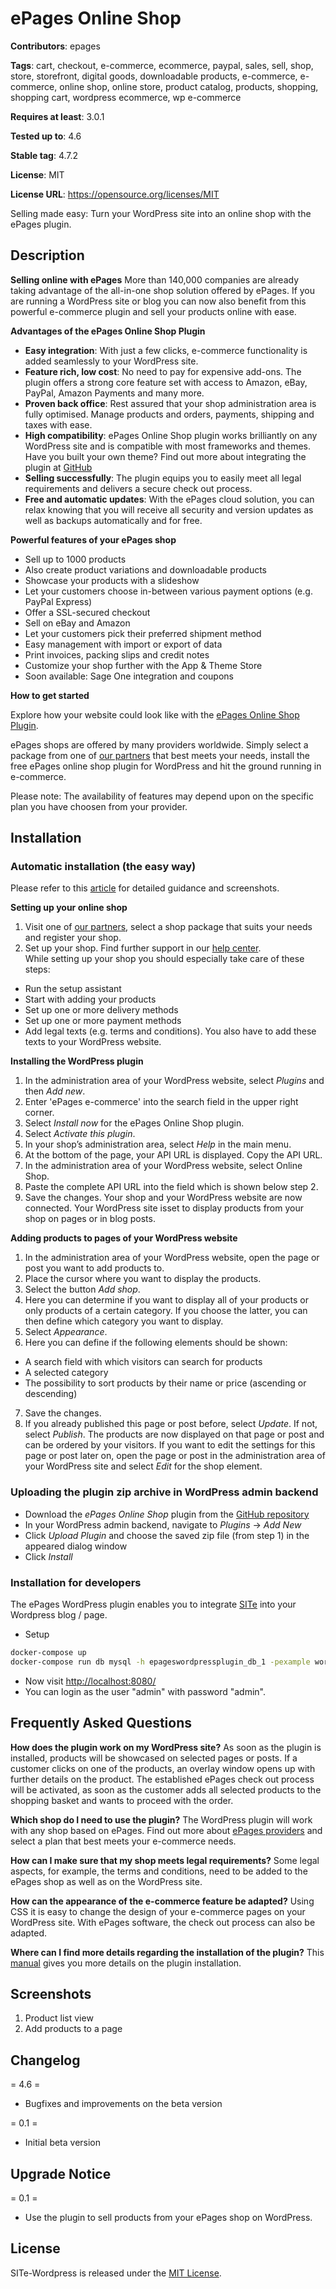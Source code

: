 # ePages Online Shop

**Contributors**: epages

**Tags**: cart, checkout, e-commerce, ecommerce, paypal, sales, sell, shop, store, storefront, digital goods, downloadable products, e-commerce, e-commerce, online shop, online store, product catalog, products, shopping, shopping cart, wordpress ecommerce, wp e-commerce

**Requires at least**: 3.0.1

**Tested up to**: 4.6

**Stable tag**: 4.7.2

**License**: MIT

**License URL**: https://opensource.org/licenses/MIT

Selling made easy: Turn your WordPress site into an online shop with the ePages plugin.

## Description

**Selling online with ePages**
More than 140,000 companies are already taking advantage of the all-in-one shop solution offered by ePages. If you are running a WordPress site or blog you can now also benefit from this powerful e-commerce plugin and sell your products online with ease.

**Advantages of the ePages Online Shop Plugin**

* **Easy integration**: With just a few clicks, e-commerce functionality is added seamlessly to your WordPress site.
*	**Feature rich, low cost**: No need to pay for expensive add-ons. The plugin offers a strong core feature set with access to Amazon, eBay, PayPal, Amazon Payments and many more.
* **Proven back office**: Rest assured that your shop administration area is fully optimised. Manage products and orders, payments, shipping and taxes with ease.
* **High compatibility**: ePages Online Shop plugin works brilliantly on any WordPress site and is compatible with most frameworks and themes. Have you built your own theme? Find out more about integrating the plugin at [GitHub](https://github.com/ePages-de/ePages-wordpress-plugin "GitHub")
* **Selling successfully**: The plugin equips you to easily meet all legal requirements and delivers a secure check out process.
* **Free and automatic updates**: With the ePages cloud solution, you can relax knowing that you will receive all security and version updates as well as backups automatically and for free.

**Powerful features of your ePages shop**

* Sell up to 1000 products
* Also create product variations and downloadable products
* Showcase your products with a slideshow
* Let your customers choose in-between various payment options (e.g. PayPal Express)
* Offer a SSL-secured checkout
* Sell on eBay and Amazon
* Let your customers pick their preferred shipment method
* Easy management with import or export of data
* Print invoices, packing slips and credit notes
* Customize your shop further with the App & Theme Store
* Soon available: Sage One integration and coupons

**How to get started**

Explore how your website could look like with the [ePages Online Shop Plugin](http://wordpress.epages.com/more-products/ "Demo").

ePages shops are offered by many providers worldwide. Simply select a package from one of [our partners](http://www.epages.com/en/partner/provider/ "Resellers") that best meets your needs, install the free ePages online shop plugin for WordPress and hit the ground running in e-commerce.

Please note: The availability of features may depend upon on the specific plan you have choosen from your provider.

## Installation
### Automatic installation (the easy way)

Please refer to this [article](http://www.epages.com/downloads/pdf/epages-wordpress-plugin-setup-EN.pdf "Setup guide") for detailed guidance and screenshots.

**Setting up your online shop**

1. Visit one of [our partners](http://www.epages.com/en/partner/provider/ "Partners"), select a shop package that suits your needs and register your shop.
2. Set up your shop. Find further support in our [help center](https://www.online-help-center.com/ "Help center").  
While setting up your shop you should especially take care of these steps:
  * Run the setup assistant
  * Start with adding your products
  * Set up one or more delivery methods
  * Set up one or more payment methods
  * Add legal texts (e.g. terms and conditions). You also have to add these texts to your WordPress website.

**Installing the WordPress plugin**

1. In the administration area of your WordPress website, select *Plugins* and then *Add new*.
2. Enter 'ePages e-commerce' into the search field in the upper right corner.
3. Select *Install now* for the ePages Online Shop plugin.
4. Select *Activate this plugin*.
5. In your shop’s administration area, select *Help* in the main menu.
6. At the bottom of the page, your API URL is displayed. Copy the API URL.
7. In the administration area of your WordPress website, select Online Shop.
8. Paste the complete API URL into the field which is shown below step 2.
9. Save the changes.
Your shop and your WordPress website are now connected. Your WordPress site isset to display products from your shop on pages or in blog posts.

**Adding products to pages of your WordPress website**

1. In the administration area of your WordPress website, open the page or post you want to add products to.
2. Place the cursor where you want to display the products.
3. Select the button *Add shop*.
4. Here you can determine if you want to display all of your products or only products of a certain category. If you choose the latter, you can then define which category you want to display.
5. Select *Appearance*.
6. Here you can define if the following elements should be shown:
  * A search field with which visitors can search for products
  * A selected category
  * The possibility to sort products by their name or price (ascending or descending)
7. Save the changes.
8. If you already published this page or post before, select *Update*. If not, select *Publish*.
The products are now displayed on that page or post and can be ordered by your visitors.
If you want to edit the settings for this page or post later on, open the page or post in the administration area of your WordPress site and select *Edit* for the shop element.

### Uploading the plugin zip archive in WordPress admin backend

* Download the *ePages Online Shop* plugin from the [GitHub repository](https://github.com/ePages-de/ePages-wordpress-plugin "Download")
* In your WordPress admin backend, navigate to *Plugins* → *Add New*
* Click *Upload Plugin* and choose the saved zip file (from step 1) in the appeared dialog window
* Click *Install*

### Installation for developers

The ePages WordPress plugin enables you to integrate [SITe](https://github.com/ePages-de/site) into your Wordpress blog / page.
* Setup
```bash
docker-compose up
docker-compose run db mysql -h epageswordpressplugin_db_1 -pexample wordpress < db.sql
```
* Now visit [http://localhost:8080/](http://localhost:8080/)
* You can login as the user "admin" with password "admin".


## Frequently Asked Questions
**How does the plugin work on my WordPress site?**
As soon as the plugin is installed, products will be showcased on selected pages or posts. If a customer clicks on one of the products, an overlay window opens up with further details on the product. The established ePages check out process will be activated, as soon as the customer adds all selected products to the shopping basket and wants to proceed with the order.

**Which shop do I need to use the plugin?**
The WordPress plugin will work with any shop based on ePages. Find out more about [ePages providers](http://www.epages.com/en/partner/provider/ "ePages providers") and select a plan that best meets your e-commerce needs.

**How can I make sure that my shop meets legal requirements?**
Some legal aspects, for example, the terms and conditions, need to be added to the ePages shop as well as on the WordPress site.

**How can the appearance of the e-commerce feature be adapted?**
Using CSS it is easy to change the design of your e-commerce pages on your WordPress site. With ePages software, the check out process can also be adapted.

**Where can I find more details regarding the installation of the plugin?**
This [manual](http://www.epages.com/downloads/pdf/epages-wordpress-plugin-setup-EN.pdf "Setup guide") gives you more details on the plugin installation.

## Screenshots

1. Product list view
2. Add products to a page

## Changelog

= 4.6 =
* Bugfixes and improvements on the beta version

= 0.1 =
* Initial beta version

## Upgrade Notice

= 0.1 =
* Use the plugin to sell products from your ePages shop on WordPress.


## License
SITe-Wordpress is released under the [MIT License](http://opensource.org/licenses/MIT).

